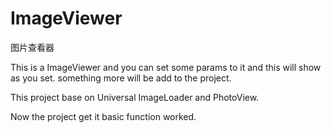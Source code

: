 # ImageViewer
图片查看器

This is a ImageViewer and you can set some params to it and this will show as you set.
something more will be add to the project. 

This project base on Universal ImageLoader and PhotoView.

Now the project get it basic function worked.

